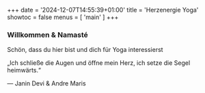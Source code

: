 +++
date = '2024-12-07T14:55:39+01:00'
title = 'Herzenergie Yoga'
showtoc = false
menus = [ 'main' ]
+++

### Willkommen & Namasté

Schön, dass du hier bist und dich für Yoga interessierst

„Ich schließe die Augen und öffne mein Herz, ich setze die Segel heimwärts.“

— Janin Devi & Andre Maris

